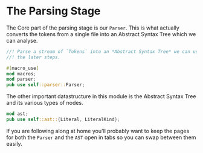 # The Parsing Stage

The Core part of the parsing stage is our `Parser`. This is what actually
converts the tokens from a single file into an Abstract Syntax Tree which
we can analyse.

```rust
//! Parse a stream of `Tokens` into an *Abstract Syntax Tree* we can use for
//! the later steps.

#[macro_use]
mod macros;
mod parser;
pub use self::parser::Parser;
```

The other important datastructure in this module is the Abstract Syntax Tree
and its various types of nodes.

```rust
mod ast;
pub use self::ast::{Literal, LiteralKind};
```

If you are following along at home you'll probably want to keep the pages for
both the `Parser` and the `AST` open in tabs so you can swap between them 
easily.